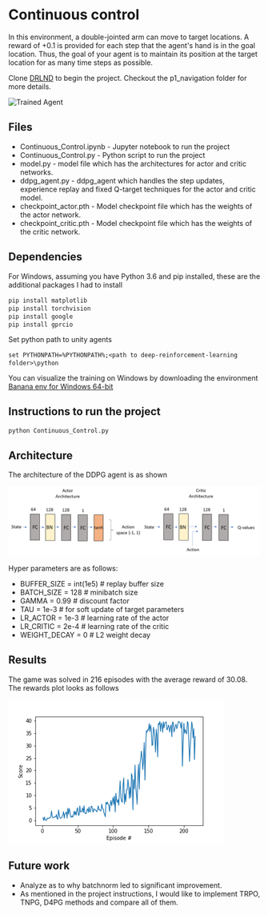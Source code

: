 [//]: # (Image References)

[image1]: https://user-images.githubusercontent.com/10624937/43851024-320ba930-9aff-11e8-8493-ee547c6af349.gif "Trained Agent"

# Continuous control 
In this environment, a double-jointed arm can move to target locations. A reward of +0.1 is provided for each step that the agent's hand is in the goal location. Thus, the goal of your agent is to maintain its position at the target location for as many time steps as possible.


Clone [DRLND](https://github.com/udacity/deep-reinforcement-learning/) to begin the project. Checkout the p1_navigation folder for more details.

![Trained Agent][image1]
## Files 
* Continuous_Control.ipynb - Jupyter notebook to run the project 
* Continuous_Control.py - Python script to run the project
* model.py - model file which has the architectures for actor and critic networks.
* ddpg_agent.py - ddpg_agent which handles the step updates, experience replay and fixed Q-target techniques for the actor and critic model.
* checkpoint_actor.pth - Model checkpoint file which has the weights of the actor network. 
* checkpoint_critic.pth - Model checkpoint file which has the weights of the critic network. 

## Dependencies

For Windows, assuming you have Python 3.6 and pip installed, these are the additional packages I had to install

```
pip install matplotlib
pip install torchvision
pip install google
pip install gprcio
``` 
Set python path to unity agents
```
set PYTHONPATH=%PYTHONPATH%;<path to deep-reinforcement-learning folder>\python
```

You can visualize the training on Windows by downloading the environment [Banana env for Windows 64-bit](https://s3-us-west-1.amazonaws.com/udacity-drlnd/P2/Reacher/one_agent/Reacher_Windows_x86_64.zip)

## Instructions to run the project
```
python Continuous_Control.py
```
## Architecture

The architecture of the DDPG agent is as shown 

![Alt text](arch.png?raw=true "Title")

Hyper parameters are as follows:
* BUFFER_SIZE = int(1e5)  # replay buffer size
* BATCH_SIZE = 128        # minibatch size
* GAMMA = 0.99            # discount factor
* TAU = 1e-3              # for soft update of target parameters
* LR_ACTOR = 1e-3         # learning rate of the actor 
* LR_CRITIC = 2e-4        # learning rate of the critic
* WEIGHT_DECAY = 0        # L2 weight decay



## Results
The game was solved in 216 episodes with the average reward of 30.08. The rewards plot looks as follows

![Alt text](rewards.png?raw=true "Title")

## Future work
* Analyze as to why batchnorm led to significant improvement.
* As mentioned in the project instructions, I would like to implement TRPO, TNPG, D4PG methods and compare all of them.


